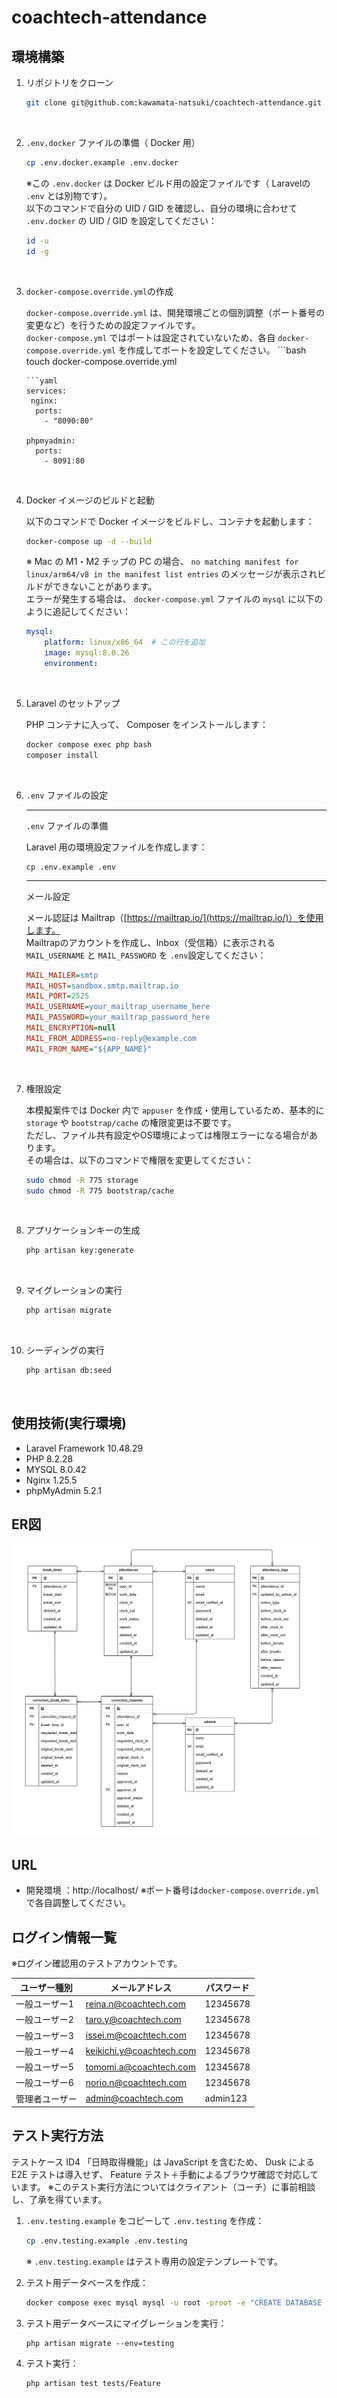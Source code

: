 # coachtech-attendance

## 環境構築

1. リポジトリをクローン

    ```bash
    git clone git@github.com:kawamata-natsuki/coachtech-attendance.git
    ``` 
<br>  

2. `.env.docker` ファイルの準備（ Docker 用）

    ```bash
    cp .env.docker.example .env.docker
    ```
    ※この `.env.docker` は Docker ビルド用の設定ファイルです（ Laravelの `.env` とは別物です）。  
      以下のコマンドで自分の UID / GID を確認し、自分の環境に合わせて `.env.docker` の UID / GID を設定してください：
      ```bash
      id -u
      id -g
      ```
<br>

3. `docker-compose.override.yml`の作成

    `docker-compose.override.yml` は、開発環境ごとの個別調整（ポート番号の変更など）を行うための設定ファイルです。  
    `docker-compose.yml` ではポートは設定されていないため、各自 `docker-compose.override.yml` を作成してポートを設定してください。    ```bash
    touch docker-compose.override.yml
    ```
    ```yaml
    services:
     nginx:
      ports:
        - "8090:80"

    phpmyadmin:
      ports:
        - 8091:80
    ```
<br>

4. Docker イメージのビルドと起動

    以下のコマンドで Docker イメージをビルドし、コンテナを起動します：
    ```bash
    docker-compose up -d --build
    ```
    
    ※ Mac の M1・M2 チップの PC の場合、 `no matching manifest for linux/arm64/v8 in the manifest list entries` のメッセージが表示されビルドができないことがあります。  
    エラーが発生する場合は、 `docker-compose.yml` ファイルの `mysql` に以下のように追記してください：
    ```yaml
    mysql:
        platform: linux/x86_64  # この行を追加
        image: mysql:8.0.26
        environment:
    ```
<br>

5. Laravel のセットアップ

    PHP コンテナに入って、 Composer をインストールします：
    ```bash
    docker compose exec php bash
    composer install
    ```
<br>

6. `.env` ファイルの設定  

    ---

    `.env` ファイルの準備

    Laravel 用の環境設定ファイルを作成します：
    ```
    cp .env.example .env
    ```

    ---

    メール設定
 
    メール認証は Mailtrap（[https://mailtrap.io/](https://mailtrap.io/)）を使用します。  
    Mailtrapのアカウントを作成し、Inbox（受信箱）に表示される `MAIL_USERNAME` と `MAIL_PASSWORD` を `.env`設定してください：  
    ```ini
    MAIL_MAILER=smtp
    MAIL_HOST=sandbox.smtp.mailtrap.io
    MAIL_PORT=2525
    MAIL_USERNAME=your_mailtrap_username_here
    MAIL_PASSWORD=your_mailtrap_password_here
    MAIL_ENCRYPTION=null
    MAIL_FROM_ADDRESS=no-reply@example.com
    MAIL_FROM_NAME="${APP_NAME}"  
    ```
<br>

7.  権限設定

    本模擬案件では Docker 内で `appuser` を作成・使用しているため、基本的に `storage` や `bootstrap/cache` の権限変更は不要です。  
    ただし、ファイル共有設定やOS環境によっては権限エラーになる場合があります。  
    その場合は、以下のコマンドで権限を変更してください：
    ```bash
    sudo chmod -R 775 storage
    sudo chmod -R 775 bootstrap/cache
    ```
<br>

8.  アプリケーションキーの生成

    ```bash
    php artisan key:generate
    ```
<br>

9.  マイグレーションの実行 

    ```bash
    php artisan migrate
    ```
<br>

10. シーディングの実行

    ```bash
    php artisan db:seed
    ```
<br>

## 使用技術(実行環境)
- Laravel Framework 10.48.29
- PHP 8.2.28
- MYSQL 8.0.42
- Nginx 1.25.5
- phpMyAdmin 5.2.1


## ER図
![ER図](er.png)


## URL
- 開発環境 ：http://localhost/
  ※ポート番号は`docker-compose.override.yml`で各自調整してください。

## ログイン情報一覧
※ログイン確認用のテストアカウントです。  

| ユーザー種別    | メールアドレス             | パスワード  |
|----------------|----------------------------|------------|
| 一般ユーザー1   | reina.n@coachtech.com      | 12345678   |
| 一般ユーザー2   | taro.y@coachtech.com       | 12345678   |
| 一般ユーザー3   | issei.m@coachtech.com      | 12345678   |
| 一般ユーザー4   | keikichi.y@coachtech.com   | 12345678   |
| 一般ユーザー5   | tomomi.a@coachtech.com     | 12345678   |
| 一般ユーザー6   | norio.n@coachtech.com      | 12345678   |
| 管理者ユーザー  | admin@coachtech.com        | admin123   |


## テスト実行方法
テストケース ID4 「日時取得機能」は JavaScript を含むため、 Dusk による E2E テストは導入せず、 Feature テスト＋手動によるブラウザ確認で対応しています。
※このテスト実行方法についてはクライアント（コーチ）に事前相談し、了承を得ています。　

1. `.env.testing.example` をコピーして `.env.testing` を作成：

   ```bash
   cp .env.testing.example .env.testing
   ```

    ※ `.env.testing.example` はテスト専用の設定テンプレートです。

2. テスト用データベースを作成：

   ```bash
   docker compose exec mysql mysql -u root -proot -e "CREATE DATABASE demo_test;"
   ```

3. テスト用データベースにマイグレーションを実行：

    ```
    php artisan migrate --env=testing
    ```

4. テスト実行：

    ```
    php artisan test tests/Feature
    ```



